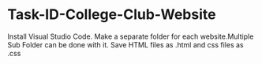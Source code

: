 # Task-ID-College-Club-Website
Install Visual Studio Code.
Make a separate folder for each website.Multiple Sub Folder can be done with it.
Save HTML files as .html and css files as .css

